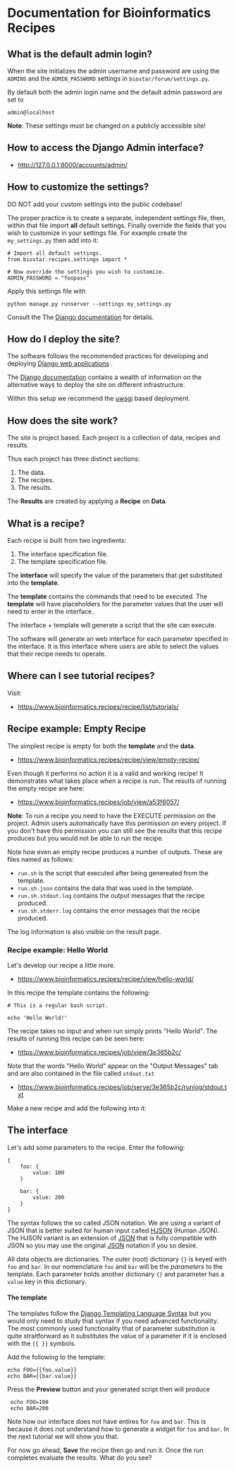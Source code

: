 # Documentation for Bioinformatics Recipes

## What is the default admin login?

When the site initializes the admin username and password are using the `ADMINS` and the `ADMIN_PASSWORD` settings in `biostar/forum/settings.py`.

By default both the admin login name and the default admin password are set to

    admin@localhost

**Note**: These settings must be changed on a publicly accessible site!

## How to access the Django Admin interface?

* http://127.0.0.1:8000/accounts/admin/

## How to customize the settings?

DO NOT add your custom settings into the public codebase!

The proper practice is to create a separate, independent settings file, then, within that file import **all** default settings. Finally override the fields that you wish to customize in your settings file. For example
create the `my_settings.py` then add into it:

    # Import all default settings.
    from biostar.recipes.settings import *

    # Now override the settings you wish to customize.
    ADMIN_PASSWORD = "foopass"

Apply this settings file with

    python manage.py runserver --settings my_settings.py

Consult the The [Django documentation][django] for details.

[django]: https://www.djangoproject.com/

## How do I deploy the site?

The software follows the recommended practices for developing and deploying [Django web applications][django] .

The [Django documentation][django] contains a wealth of information on the alternative ways to deploy the site on different infrastructure.

Within this setup we recommend the [uwsgi][uwsgi] based deployment.

[uwsgi]:https://uwsgi-docs.readthedocs.io/en/latest/

## How does the site work?

The site is project based. Each project is a collection of data, recipes and results.

Thus each project has three distinct sections:

1. The data.
2. The recipes.
3. The results.

The **Results** are created by applying a **Recipe** on **Data**.

## What is a recipe?

Each recipe is built from two ingredients:

1. The interface specification file.
2. The template specification file.

The **interface** will specify the value of the parameters that get substituted into the **template**.

The **template** contains the commands that need to be executed. The **template** will have
placeholders for the parameter values that the user will need to enter in the interface.

The interface + template will generate a script that the site can execute.

The software will generate an web interface for each parameter specified in the interface. It is this interface where users are able to select the values that their recipe needs to operate.

## Where can I see tutorial recipes?

Visit:

* https://www.bioinformatics.recipes/recipe/list/tutorials/

## Recipe example: Empty Recipe

The simplest recipe is empty for both the **template** and the **data**.

* https://www.bioinformatics.recipes/recipe/view/empty-recipe/

Even though it performs no action it is a valid and working recipe! It demonstrates what takes place when a recipe is run. The results of running the empty recipe are here:

* https://www.bioinformatics.recipes/job/view/a53f6057/

**Note**: To run a recipe you need to have the EXECUTE permission on the project. Admin users automatically have this permission on every project.  If you don't have this permission you
can still see the results that this recipe produces but you would not be able to run the recipe.

Note how even an empty recipe produces a number of outputs. These are files named as follows:

- `run.sh` is the script that executed after being genereated from the template.
- `run.sh.json` contains the data that was used in the template.
- `run.sh.stdout.log` contains the output messages that the recipe produced.
- `run.sh.stderr.log` contains the error messages that the recipe produced.

The log information is also visible on the result page.

### Recipe example: Hello World

Let's develop our recipe a little more.

* https://www.bioinformatics.recipes/recipe/view/hello-world/

In this recipe the template contains the following:

    # This is a regular bash script.

    echo 'Hello World!'

The recipe takes no input and when run simply prints "Hello World". The results of running this recipe can be seen here:

* https://www.bioinformatics.recipes/job/view/3e365b2c/

Note that the words "Hello World" appear on the "Output Messages" tab and are also contained in the file called `stdout.txt`

* https://www.bioinformatics.recipes/job/serve/3e365b2c/runlog/stdout.txt


Make a new recipe and add the following into it:

## The interface

Let's add some parameters to the recipe. Enter the following:

    {
        foo: {
            value: 100
        }

        bar: {
            value: 200
        }
    }

[hjson]: https://hjson.org/
[json]: https://en.wikipedia.org/wiki/JSON

The syntax follows the so called JSON notation. We are using
a variant of JSON that is better suited for human input
called [HJSON][hjson] (Human JSON). The HJSON variant
is an extension of [JSON][json] that is fully compatible
with JSON so you may use the original [JSON][json] notation
if you so desire.

All data objects are dictionaries. The outer (root) dictionary `{}` is keyed with `foo` and `bar`.
In our nomenclature `foo` and `bar` will be the *parameters* to the template.
Each parameter holds another dictionary `{}` and parameter has  a `value` key in this dictionary.

#### The template

[template]: https://docs.djangoproject.com/en/1.11/ref/templates/language/

The templates follow the [Django Templating Language Syntax][django] but you would only need
to study that syntax if you need advanced functionality. The most commonly used
functionality that of parameter substitution is  quite straitforward as it substitutes
the value of a parameter if it is enclosed with the `{{ }}` symbols.

Add the following to the template:

    echo FOO={{foo.value}}
    echo BAR={{bar.value}}

Press the **Preview** button and your generated script then will produce

     echo FOO=100
     echo BAR=200

Note how our interface does not have entires for `foo` and `bar`. This
is because it does not understand how to generate a widget for `foo` and `bar`. In the
next tutorial we will show you that.

For now go ahead, **Save** the recipe then go and run it. Once the run
completes evaluate the results. What do you see?

